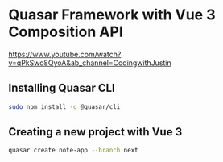 # Quasar Framework with Vue 3 Composition API
https://www.youtube.com/watch?v=qPkSwo8QyoA&ab_channel=CodingwithJustin

## Installing Quasar CLI
```bash 
sudo npm install -g @quasar/cli
```

## Creating a new project with Vue 3
```bash
quasar create note-app --branch next
```